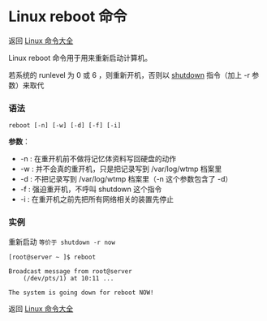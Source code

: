 # Linux reboot 命令

返回 [Linux 命令大全](https://ahuang007.github.com/Linux-Command)

Linux reboot 命令用于用来重新启动计算机。

若系统的 runlevel 为 0 或 6 ，则重新开机，否则以 [shutdown](https://github.com/ahuang007/Linux-Command/blob/master/shutdown.md) 指令（加上 -r 参数）来取代

### 语法

```
reboot [-n] [-w] [-d] [-f] [-i]
```

**参数**：

- -n : 在重开机前不做将记忆体资料写回硬盘的动作
- -w : 并不会真的重开机，只是把记录写到 /var/log/wtmp 档案里
- -d : 不把记录写到 /var/log/wtmp 档案里（-n 这个参数包含了 -d）
- -f : 强迫重开机，不呼叫 shutdown 这个指令
- -i : 在重开机之前先把所有网络相关的装置先停止

### 实例

重新启动 `等价于 shutdown -r now`

```
[root@server ~ ]$ reboot

Broadcast message from root@server
	(/dev/pts/1) at 10:11 ...

The system is going down for reboot NOW!
```

返回 [Linux 命令大全](https://ahuang007.github.com/Linux-Command)